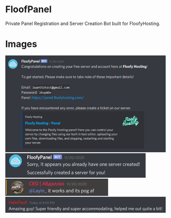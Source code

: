# FloofPanel
Private Panel Registration and Server Creation Bot built for FloofyHosting.

# Images
![Panel Complete](https://github.com/LayinDev/FloofPanel/blob/master/Floofy.PNG?raw=true)
![Message](https://github.com/LayinDev/FloofPanel/blob/master/Capture.PNG?raw=true)
![Vouch1](https://github.com/LayinDev/FloofPanel/blob/master/2.PNG?raw=true)
![Vouch2](https://github.com/LayinDev/FloofPanel/blob/master/Vouch2.png?raw=true)

